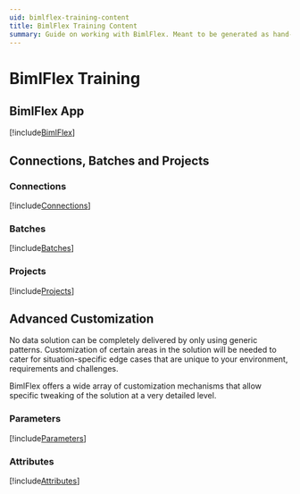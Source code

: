 ```yaml
---
uid: bimlflex-training-content
title: BimlFlex Training Content
summary: Guide on working with BimlFlex. Meant to be generated as hand-out.
---
```

# BimlFlex Training

## BimlFlex App

[!include[BimlFlex](../metadata-editors/_incl-header-bimlflex-app.md)]

## Connections, Batches and Projects

### Connections

[!include[Connections](../metadata-editors/_incl-header-connection.md)]

### Batches

[!include[Batches](../metadata-editors/_incl-header-batch.md)]

### Projects

[!include[Projects](../metadata-editors/_incl-header-project.md)]

## Advanced Customization

No data solution can be completely delivered by only using generic patterns. Customization of certain areas in the solution will be needed to cater for situation-specific edge cases that are unique to your environment, requirements and challenges.

BimlFlex offers a wide array of customization mechanisms that allow specific tweaking of the solution at a very detailed level.

### Parameters

[!include[Parameters](../metadata-editors/_incl-header-parameter.md)]

### Attributes

[!include[Attributes](../metadata-editors/_incl-header-attribute.md)]